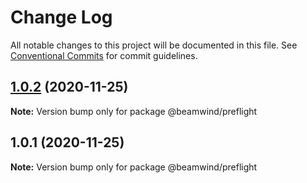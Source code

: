 # Change Log

All notable changes to this project will be documented in this file.
See [Conventional Commits](https://conventionalcommits.org) for commit guidelines.

## [1.0.2](https://github.com/kenoxa/beamwind/compare/@beamwind/preflight@1.0.1...@beamwind/preflight@1.0.2) (2020-11-25)

**Note:** Version bump only for package @beamwind/preflight

## 1.0.1 (2020-11-25)

**Note:** Version bump only for package @beamwind/preflight
